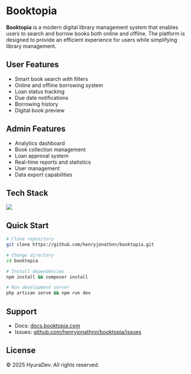 # Booktopia

**Booktopia** is a modern digital library management system that enables users to search and borrow books both online and offline. The platform is designed to provide an efficient experience for users while simplifying library management.

<!--![Booktopia Dashboard](https://via.placeholder.com/800x400)-->

## User Features
- Smart book search with filters
- Online and offline borrowing system
- Loan status tracking
- Due date notifications
- Borrowing history
- Digital book preview

## Admin Features
- Analytics dashboard
- Book collection management 
- Loan approval system
- Real-time reports and statistics
- User management
- Data export capabilities

## Tech Stack
<p>
  <img src="https://skillicons.dev/icons?i=mysql,express,react,nodejs,vite,tailwind,sequelize&perline=7" />
</p>


## Quick Start

```bash
# Clone repository
git clone https://github.com/henryjonathnn/booktopia.git

# Change directory
cd booktopia

# Install dependencies
npm install && composer install

# Run development server
php artisan serve && npm run dev
```


## Support
- Docs: [docs.booktopia.com](https://github.com/henryjonathnn/booktopia.git)
- Issues: [github.com/henryjonathnn/booktopia/issues](https://github.com/henryjonathnn/booktopia/issues)

## License
© 2025 HyuraDev. All rights reserved.
